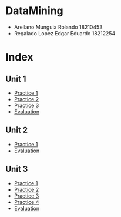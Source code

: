 # DataMining

  * Arellano Munguia Rolando 18210453
  * Regalado Lopez Edgar Eduardo	18212254

# Index

## Unit 1 
  * [Practice 1](https://github.com/rolandoarellano69/DataMining/tree/Unit1/Practice/Practice1)
  * [Practice 2](https://github.com/rolandoarellano69/DataMining/tree/Unit1/Practice/Practice2)
  * [Practice 3](https://github.com/rolandoarellano69/DataMining/tree/Unit1/Practice/Practice3)
  * [Evaluation](https://github.com/rolandoarellano69/DataMining/tree/Unit1/Evaluation)

## Unit 2
 * [Practice 1](https://github.com/rolandoarellano69/DataMining/tree/Unit2/Practice/Unit2/Practice1)
 * [Evaluation](https://github.com/rolandoarellano69/DataMining/tree/Unit2/Evaluation/Evaluation2)

## Unit 3
- [Practice 1](https://github.com/rolandoarellano69/DataMining/tree/Unit3/Practice/Unit3/Practice1)
- [Practice 2](https://github.com/rolandoarellano69/DataMining/tree/Unit3/Practice/Unit3/Practice2)
- [Practice 3](https://github.com/rolandoarellano69/DataMining/tree/Unit3/Practice/Unit3/Practice3)
- [Practice 4](https://github.com/rolandoarellano69/DataMining/tree/Unit3/Practice/Unit3/Practice4)
- [Evaluation](https://github.com/rolandoarellano69/DataMining/tree/Unit3/Evaluation/Evaluation3)

